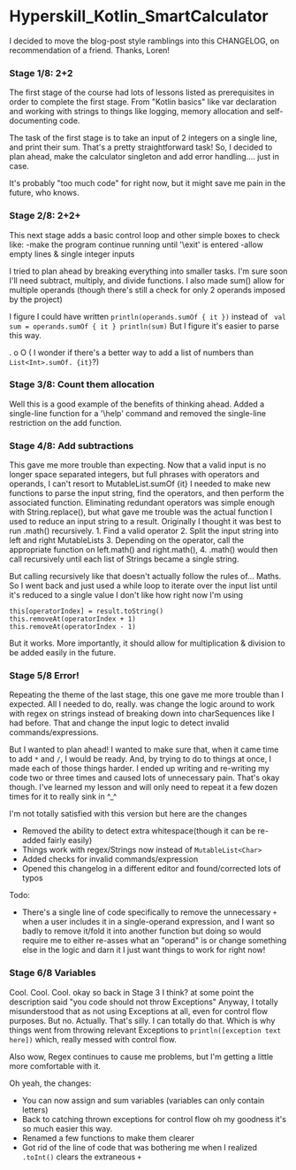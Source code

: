 # Hyperskill_Kotlin_SmartCalculator

I decided to move the blog-post style ramblings into this CHANGELOG, on recommendation of a friend. Thanks, Loren!

### Stage 1/8: 2+2

The first stage of the course had lots of lessons listed as prerequisites in order to complete the first stage. From "Kotlin basics" like var declaration and working with strings to things like logging, memory allocation and self-documenting code.

The task of the first stage is to take an input of 2 integers on a single line, and print their sum. That's a pretty straightforward task! So, I decided to plan ahead, make the calculator singleton and add error handling.... just in case.

It's probably "too much code" for right now, but it might save me pain in the future, who knows.

### Stage 2/8: 2+2+

This next stage adds a basic control loop and other simple boxes to check like:
  -make the program continue running until '\exit' is entered
  -allow empty lines & single integer inputs

I tried to plan ahead by breaking everything into smaller tasks. I'm sure soon I'll need subtract, multiply, and divide functions.
I also made sum() allow for multiple operands (though there's still a check for only 2 operands imposed by the project)

I figure I could have written `println(operands.sumOf { it })` 
instead of ```
val sum = operands.sumOf { it }
println(sum)```
But I figure it's easier to parse this way.

. o O ( I wonder if there's a better way to add a list of numbers than `List<Int>.sumOf. {it}`?)

### Stage 3/8: Count them allocation

Well this is a good example of the benefits of thinking ahead.
Added a single-line function for a '\help' command and removed the single-line restriction on the add function.

### Stage 4/8: Add subtractions

This gave me more trouble than expecting.
Now that a valid input is no longer space separated integers, but full phrases with operators and operands, I can't resort to MutableList<Int>.sumOf {it}
I needed to make new functions to parse the input string, find the operators, and then perform the associated function.
Eliminating redundant operators was simple enough with String.replace(), but what gave me trouble was the actual function I used to reduce an input string to a result.
Originally I thought it was best to run .math() recursively.
    1. Find a valid operator
    2. Split the input string into left and right MutableList<String>s
    3. Depending on the operator, call the appropriate function on left.math() and right.math(), 
    4. .math() would then call recursively until each list of Strings became a single string.
    
But calling recursively like that doesn't actually follow the rules of... Maths.
So I went back and just used a while loop to iterate over the input list until it's reduced to a single value
I don't like how right now I'm using
```
this[operatorIndex] = result.toString()
this.removeAt(operatorIndex + 1)
this.removeAt(operatorIndex - 1)
```
But it works. More importantly, it should allow for multiplication & division to be added easily in the future.

### Stage 5/8 Error!

Repeating the theme of the last stage, this one gave me more trouble than I expected.
All I needed to do, really. was change the logic around to work  with regex on strings instead of breaking down into charSequences like I had before.
That and change the input logic to detect invalid commands/expressions.

But I wanted to plan ahead! I wanted to make sure that, when it came time to add `*` and `/`, I would be ready.
And, by trying to do to things at once, I made each of those things harder. 
I ended up writing and re-writing my code two or three times and caused lots of unnecessary pain.
That's okay though. I've learned my lesson and will only need to repeat it a few dozen times for it to really sink in ^_^

I'm not totally satisfied with this version but here are the changes
- Removed the ability to detect extra whitespace(though it can be re-added fairly easily)
- Things work with regex/Strings now instead of `MutableList<Char>`
- Added checks for invalid commands/expression
- Opened this changelog in a different editor and found/corrected lots of typos

Todo:
- There's a single line of code specifically to remove the unnecessary `+` when a user includes it in a single-operand expression, and I want so badly to remove it/fold it into another function but doing so would require me to either re-asses what an "operand" is or change something else in the logic and darn it I just want things to work for right now!

### Stage 6/8 Variables

Cool. Cool. Cool.
okay so back in Stage 3 I think? at some point the description said "you code should not throw Exceptions" 
Anyway, I totally misunderstood that as not using Exceptions at all, even for control flow purposes. But no. Actually. That's silly. I can totally do that.
Which is why things went from throwing relevant Exceptions to `println([exception text here])` which, really messed with control flow.

Also wow, Regex continues to cause me problems, but I'm getting a little more comfortable with it.

Oh yeah, the changes:
- You can now assign and sum variables (variables can only contain letters)
- Back to catching thrown exceptions for control flow oh my goodness it's so much easier this way.
- Renamed a few functions to make them clearer
- Got rid of the line of code that was bothering me when I realized `.toInt()` clears the extraneous `+`